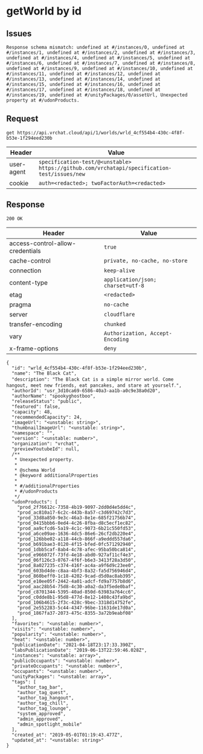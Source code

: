 # getWorld by id

## Issues
```
Response schema mismatch: undefined at #/instances/0, undefined at #/instances/1, undefined at #/instances/2, undefined at #/instances/3, undefined at #/instances/4, undefined at #/instances/5, undefined at #/instances/6, undefined at #/instances/7, undefined at #/instances/8, undefined at #/instances/9, undefined at #/instances/10, undefined at #/instances/11, undefined at #/instances/12, undefined at #/instances/13, undefined at #/instances/14, undefined at #/instances/15, undefined at #/instances/16, undefined at #/instances/17, undefined at #/instances/18, undefined at #/instances/19, undefined at #/unityPackages/0/assetUrl, Unexpected property at #/udonProducts.
```

## Request
`get https://api.vrchat.cloud/api/1/worlds/wrld_4cf554b4-430c-4f8f-b53e-1f294eed230b`

| Header | Value |
| ------ | ----- |
| user-agent | `specification-test/@<unstable> https://github.com/vrchatapi/specification-test/issues/new` |
| cookie | `auth=<redacted>; twoFactorAuth=<redacted>` |


## Response
`200 OK`

| Header | Value |
| ------ | ----- |
| access-control-allow-credentials | `true` |
| cache-control | `private, no-cache, no-store` |
| connection | `keep-alive` |
| content-type | `application/json; charset=utf-8` |
| etag | `<redacted>` |
| pragma | `no-cache` |
| server | `cloudflare` |
| transfer-encoding | `chunked` |
| vary | `Authorization, Accept-Encoding` |
| x-frame-options | `deny` |

```jsonc
{
  "id": "wrld_4cf554b4-430c-4f8f-b53e-1f294eed230b",
  "name": "The Black Cat",
  "description": "The Black Cat is a simple mirror world․ Come hangout‚ meet new friends‚ eat pancakes‚ and stare at yourself․",
  "authorId": "usr_3d10ca69-6586-40a3-aa1b-a0c9e38a0d20",
  "authorName": "spookyghostboo",
  "releaseStatus": "public",
  "featured": false,
  "capacity": 48,
  "recommendedCapacity": 24,
  "imageUrl": "<unstable: string>",
  "thumbnailImageUrl": "<unstable: string>",
  "namespace": "",
  "version": "<unstable: number>",
  "organization": "vrchat",
  "previewYoutubeId": null,
  /**
   * Unexpected property.
   *
   * @schema World
   * @keyword additionalProperties
   *
   * #/additionalProperties
   * #/udonProducts
   */
  "udonProducts": [
    "prod_2f76612c-7358-4b19-9097-2dd0d4e5dd4c",
    "prod_ac810a17-6c2c-443b-8a57-c3d69742c7d3",
    "prod_33d8a850-9e3c-46a3-8e1e-685f21756b74",
    "prod_0415bbb6-0ed4-4c26-8fba-d8c5ecf1ec82",
    "prod_aa9cfcd6-5a19-4c1c-9073-6b21c550fd53",
    "prod_a6ce09ae-1636-4dc5-86e6-26cf2db220e4",
    "prod_126bbe02-a118-44cb-866f-a9eddd557da6",
    "prod_b691bae3-0120-4f15-bfed-0fc571292940",
    "prod_1dbb5caf-8ab4-4c78-afec-95ba50bca814",
    "prod_e966072f-73fd-4e18-abd0-927af11cf4e3",
    "prod_06f126c3-0767-4f6f-b6e3-3413f28a3d50",
    "prod_8a027235-c374-416f-ac4a-a9f6d9c23ee0",
    "prod_603bd4de-c8aa-4bf3-8a32-fa5d756946d4",
    "prod_860beff0-1c18-4202-9cad-d5d0ac8ab395",
    "prod_e10ee05f-2442-4a01-adcf-fd9a7757b8d6",
    "prod_aac28b54-75d8-4c30-a0a2-da3f5ede0baf",
    "prod_c8701344-5395-40ad-850d-63983a764cc6",
    "prod_c0dde8b1-95d8-477d-8e12-1408c43fa9bd",
    "prod_106b4615-2f3c-428c-9bec-3318d14752fe",
    "prod_2e552283-5c44-4347-96be-11631de17d0a",
    "prod_1867fa37-2073-475c-8355-3a72b9eabf08"
  ],
  "favorites": "<unstable: number>",
  "visits": "<unstable: number>",
  "popularity": "<unstable: number>",
  "heat": "<unstable: number>",
  "publicationDate": "2021-04-18T23:17:33.390Z",
  "labsPublicationDate": "2019-06-13T22:59:46.028Z",
  "instances": "<unstable: array>",
  "publicOccupants": "<unstable: number>",
  "privateOccupants": "<unstable: number>",
  "occupants": "<unstable: number>",
  "unityPackages": "<unstable: array>",
  "tags": [
    "author_tag_bar",
    "author_tag_quest",
    "author_tag_hangout",
    "author_tag_chill",
    "author_tag_lounge",
    "system_approved",
    "admin_approved",
    "admin_spotlight_mobile"
  ],
  "created_at": "2019-05-01T01:19:43.477Z",
  "updated_at": "<unstable: string>"
}
```
